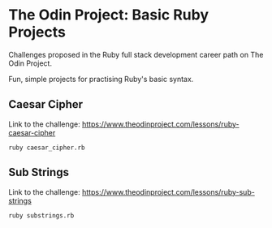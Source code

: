 # The Odin Project: Basic Ruby Projects

Challenges proposed in the Ruby full stack development career path on The Odin Project.

Fun, simple projects for practising Ruby's basic syntax.

## Caesar Cipher

Link to the challenge: https://www.theodinproject.com/lessons/ruby-caesar-cipher

`ruby caesar_cipher.rb`

## Sub Strings

Link to the challenge: https://www.theodinproject.com/lessons/ruby-sub-strings

`ruby substrings.rb`
